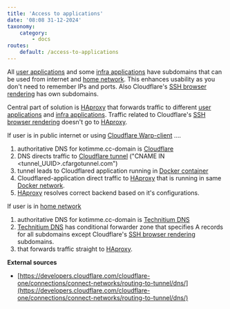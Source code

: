 ```yaml
---
title: 'Access to applications'
date: '08:08 31-12-2024'
taxonomy:
    category:
        - docs
routes:
    default: /access-to-applications
---
```


All [user applications](/user-applications) and some [infra applications](/infra-applications) have subdomains that can be used from internet and [home network](/lan). This enhances usability as you don't need to remember IPs and ports. Also Cloudflare's [SSH browser rendering](/ssh-from-outside-of-home-network) has own subdomains.

Central part of solution is [HAproxy](/haproxy) that forwards traffic to different [user applications](/user-applications) and [infra applications](/infra-applications). Traffic related to Cloudflare's [SSH browser rendering](/ssh-from-outside-of-home-network) doesn't go to [HAproxy](/haproxy).

If user is in public internet or using [Cloudflare Warp-client](/cloudflare) .... 
1. authoritative DNS for kotimme.cc-domain is [Cloudflare](/cloudflare)
2. DNS directs traffic to [Cloudflare tunnel](/cloudflare) ("CNAME IN <tunnel_UUID>.cfargotunnel.com")
3. tunnel leads to Cloudflared application running in [Docker container](/docker)
4. Cloudflared-application direct traffic to [HAproxy](/haproxy) that is running in same [Docker network](/docker).
5. [HAproxy](/haproxy) resolves correct backend based on it's configurations.
 

If user is in [home network](/lan)
1. authoritative DNS for kotimme.cc-domain is [Technitium DNS](/technitium-dns)
2. [Technitium DNS](/technitium-dns) has conditional forwarder zone that specifies A records for all subdomains except Cloudflare's [SSH browser rendering](/ssh-from-outside-of-home-network) subdomains.
3.  that forwards traffic straight to [HAproxy](/haproxy).

**External sources**
* [https://developers.cloudflare.com/cloudflare-one/connections/connect-networks/routing-to-tunnel/dns/](https://developers.cloudflare.com/cloudflare-one/connections/connect-networks/routing-to-tunnel/dns/)
